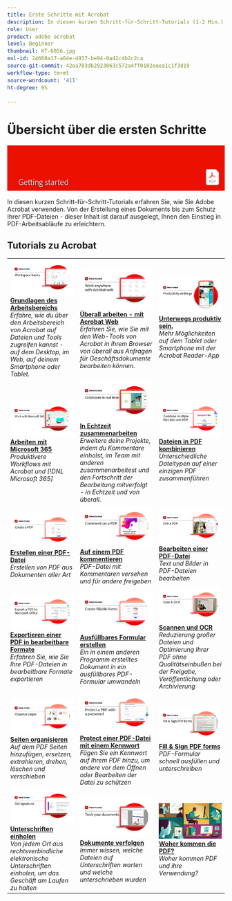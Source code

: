 ```yaml
---
title: Erste Schritte mit Acrobat
description: In diesen kurzen Schritt-für-Schritt-Tutorials (1-2 Min.) erfahren Sie, wie Sie Adobe Acrobat verwenden.
role: User
product: adobe acrobat
level: Beginner
thumbnail: KT-6856.jpg
exl-id: 24660a17-a04e-4937-be94-0a42c4b2c2ca
source-git-commit: 42ea703db2923063c572a4ff0102eeea1c1f3d19
workflow-type: tm+mt
source-wordcount: '411'
ht-degree: 6%

---
```


# Übersicht über die ersten Schritte

![Acrobat - Erste Schritte](../assets/Hero-GettingStarted.png)

In diesen kurzen Schritt-für-Schritt-Tutorials erfahren Sie, wie Sie Adobe Acrobat verwenden. Von der Erstellung eines Dokuments bis zum Schutz Ihrer PDF-Dateien - dieser Inhalt ist darauf ausgelegt, Ihnen den Einstieg in PDF-Arbeitsabläufe zu erleichtern.

## Tutorials zu Acrobat

<table style="table-layout:fixed">
<tr>
  <td>
    <a href="get-to-know-the-acrobat-dc-interface.md">
      <img alt="Grundlagen des Arbeitsbereichs" src="../assets/Workspace_1280.png" />
    </a>
    <div>
    <a href="get-to-know-the-acrobat-dc-interface.md"><strong>Grundlagen des Arbeitsbereichs</strong></a>
    </div>
    <em>Erfahre, wie du über den Arbeitsbereich von Acrobat auf Dateien und Tools zugreifen kannst - auf dem Desktop, im Web, auf deinem Smartphone oder Tablet.</em>
    <br>
  </td>
  <td>
    <a href="acrobatweb.md">
      <img alt="Überall arbeiten - mit Acrobat Web" src="../assets/Acrobatweb_1280.png" />
    </a>
    <div>
    <a href="acrobatweb.md"><strong>Überall arbeiten - mit Acrobat Web</strong></a>
    </div>
    <em>Erfahren Sie, wie Sie mit den Web-Tools von Acrobat in Ihrem Browser von überall aus Anfragen für Geschäftsdokumente bearbeiten können.</em>
    <br>
  </td>
  <td>
    <a href="productivity.md">
      <img alt="Unterwegs produktiv sein." src="../assets/Productivity_1280.png" />
    </a>
    <div>
     <a href="productivity.md"><strong>Unterwegs produktiv sein.</strong></a>
    </div>
    <em>Mehr Möglichkeiten auf dem Tablet oder Smartphone mit der Acrobat Reader-App</em>
    <br>
  </td>
</tr>
<tr>
   <td>
    <a href="../integrate/integrate-overview.md#microsoft">
      <img alt="Arbeiten mit Microsoft 365" src="../assets/WorkMicrosoft365_1280.png" />
    </a>
    <div>
     <a href="../integrate/integrate-overview.md#microsoft"><strong>Arbeiten mit Microsoft 365</strong></a>
    </div>
    <em>Produktivere Workflows mit Acrobat und [!DNL Microsoft 365]</em>
    <br>
  </td>
  <td>
    <a href="collaborate.md">
      <img alt="In Echtzeit zusammenarbeiten" src="../assets/Collaborate_1280.png" />
    </a>
    <div>
     <a href="collaborate.md"><strong>In Echtzeit zusammenarbeiten</strong></a>
    </div>
    <em>Erweitere deine Projekte, indem du Kommentare einholst, im Team mit anderen zusammenarbeitest und den Fortschritt der Bearbeitung mitverfolgt - in Echtzeit und von überall.</em>
    <br>
  </td>
  <td>
    <a href="combine-to-pdf.md">
      <img alt="Combine Files auf PDF" src="../assets/Combine.jpg" />
    </a>
    <div>
     <a href="combine-to-pdf.md"><strong>Dateien in PDF kombinieren</strong></a>
    </div>
    <em>Unterschiedliche Dateitypen auf einer einzigen PDF zusammenführen</em>
    <br>
  </td>
</tr>
<tr>
  <td>
    <a href="create-pdf.md">
      <img alt="PDF-Dateien erstellen" src="../assets/Create.jpg" />
    </a>
    <div>
    <a href="create-pdf.md"><strong>Erstellen einer PDF-Datei</strong></a>
    </div>
    <em>Erstellen von PDF aus Dokumenten aller Art</em>
    <br>
  </td>
 <td>
    <a href="comment-on-pdf-files.md">
      <img alt="Auf einem PDF kommentieren" src="../assets/Comment.jpg" />
    </a>
    <div>
    <a href="comment-on-pdf-files.md"><strong>Auf einem PDF kommentieren</strong></a>
    </div>
    <em>PDF-Datei mit Kommentaren versehen und für andere freigeben</em>
    <br>
  </td>
  <td>
    <a href="edit-pdf.md">
      <img alt="Bearbeiten einer PDF-Datei" src="../assets/Edit.jpg" />
    </a>
    <div>
    <a href="edit-pdf.md"><strong>Bearbeiten einer PDF-Datei</strong></a>
    </div>
    <em>Text und Bilder in PDF-Dateien bearbeiten</em>
    <br>
  </td>
</tr>
<tr>
  <td>
    <a href="export-pdf.md">
      <img alt="Exportieren einer PDF in bearbeitbare Formate" src="../assets/Export.jpg" />
    </a>
    <div>
    <a href="export-pdf.md"><strong>Exportieren einer PDF in bearbeitbare Formate</strong></a>
    </div>
    <em>Erfahren Sie, wie Sie Ihre PDF-Dateien in bearbeitbare Formate exportieren</em>
    <br>
  </td>
  <td>
    <a href="create-fillable-forms.md">
      <img alt="Ausfüllbares Formular erstellen" src="../assets/Form_1280.png" />
    </a>
    <div>
    <a href="create-fillable-forms.md"><strong>Ausfüllbares Formular erstellen</strong></a>
    </div>
    <em>Ein in einem anderen Programm erstelltes Dokument in ein ausfüllbares PDF-Formular umwandeln</em>
    <br>
  </td>
  <td>
    <a href="scan-and-ocr.md">
      <img alt="Scannen und OCR" src="../assets/Scan.jpg" />
    </a>
    <div>
    <a href="scan-and-ocr.md"><strong>Scannen und OCR</strong></a>
    </div>
    <em>Reduzierung großer Dateien und Optimierung Ihrer PDF ohne Qualitätseinbußen bei der Freigabe, Veröffentlichung oder Archivierung</em>
    <br>
  </td>
</tr>
<tr>
 <td>
    <a href="organize.md">
      <img alt="Seiten organisieren" src="../assets/Organize.jpg" />
    </a>
    <div>
    <a href="organize.md"><strong>Seiten organisieren</strong></a>
    </div>
    <em>Auf dem PDF Seiten hinzufügen, ersetzen, extrahieren, drehen, löschen und verschieben</em>
    <br>
  </td>
  <td>
    <a href="password-protect.md">
      <img alt="Protect einer PDF-Datei mit einem Kennwort" src="../assets/Protect.jpg" />
    </a>
    <div>
    <a href="password-protect.md"><strong>Protect einer PDF-Datei mit einem Kennwort</strong></a>
    </div>
    <em>Fügen Sie ein Kennwort auf Ihrem PDF hinzu, um andere vor dem Öffnen oder Bearbeiten der Datei zu schützen</em>
    <br>
  </td>
  <td>
    <a href="fill-and-sign.md">
      <img alt="PDF-Formular ausfüllen und unterschreiben" src="../assets/FillSign_1280.png" />
    </a>
    <div>
    <a href="fill-and-sign.md"><strong>Fill &amp; Sign PDF forms</strong></a>
    </div>
    <em>PDF-Formular schnell ausfüllen und unterschreiben</em>
    <br>
  </td>
</tr>
<tr>
  <td>
    <a href="signatures.md">
      <img alt="Unterschriften einholen" src="../assets/Signatures_1280.png" />
    </a>
    <div>
    <a href="signatures.md"><strong>Unterschriften einholen</strong></a>
    </div>
    <em>Von jedem Ort aus rechtsverbindliche elektronische Unterschriften einholen, um das Geschäft am Laufen zu halten</em>
    <br>
  </td>
  <td>
    <a href="track.md">
      <img alt="Dokumente verfolgen" src="../assets/Track_1280.png" />
    </a>
    <div>
    <a href="track.md"><strong>Dokumente verfolgen</strong></a>
    </div>
    <em>Immer wissen, welche Dateien auf Unterschriften warten und welche unterschrieben wurden</em>
    <br>
  </td>
   <td>
    <a href="where-do-pdfs-come-from.md">
      <img alt="Woher kommen die PDF?" src="../assets/WherePDFs.jpg" />
    </a>
    <div>
    <a href="where-do-pdfs-come-from.md"><strong>Woher kommen die PDF?</strong></a>
    </div>
    <em>Woher kommen PDF und ihre Verwendung?</em>
    <br>
  </td>
</tr>
</table>
